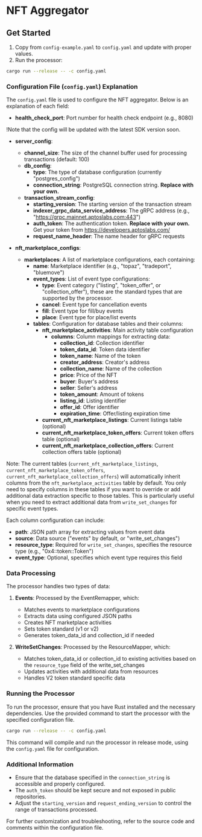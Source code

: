 # NFT Aggregator

## Get Started

1. Copy from `config-example.yaml` to `config.yaml` and update with proper values.
2. Run the processor:

```bash
cargo run --release -- -c config.yaml
```

### Configuration File (`config.yaml`) Explanation

The `config.yaml` file is used to configure the NFT aggregator. Below is an explanation of each field:

- **health_check_port**: Port number for health check endpoint (e.g., 8080)


!Note that the config will be updated with the latest SDK version soon.

- **server_config**:
  - **channel_size**: The size of the channel buffer used for processing transactions (default: 100)
  - **db_config**:
    - **type**: The type of database configuration (currently "postgres_config")
    - **connection_string**: PostgreSQL connection string. **Replace with your own.**
  - **transaction_stream_config**:
    - **starting_version**: The starting version of the transaction stream
    - **indexer_grpc_data_service_address**: The gRPC address (e.g., "https://grpc.mainnet.aptoslabs.com:443")
    - **auth_token**: The authentication token. **Replace with your own.**
      Get your token from https://developers.aptoslabs.com/
    - **request_name_header**: The name header for gRPC requests

- **nft_marketplace_configs**:
  - **marketplaces**: A list of marketplace configurations, each containing:
    - **name**: Marketplace identifier (e.g., "topaz", "tradeport", "bluemove")
    - **event_types**: List of event type configurations:
      - **type**: Event category ("listing", "token_offer", or "collection_offer"), these are the standard types that are supported by the processor.
      - **cancel**: Event type for cancellation events
      - **fill**: Event type for fill/buy events
      - **place**: Event type for place/list events
    - **tables**: Configuration for database tables and their columns:
      - **nft_marketplace_activities**: Main activity table configuration
        - **columns**: Column mappings for extracting data:
          - **collection_id**: Collection identifier
          - **token_data_id**: Token data identifier
          - **token_name**: Name of the token
          - **creator_address**: Creator's address
          - **collection_name**: Name of the collection
          - **price**: Price of the NFT
          - **buyer**: Buyer's address
          - **seller**: Seller's address
          - **token_amount**: Amount of tokens
          - **listing_id**: Listing identifier
          - **offer_id**: Offer identifier
          - **expiration_time**: Offer/listing expiration time
      - **current_nft_marketplace_listings**: Current listings table (optional)
      - **current_nft_marketplace_token_offers**: Current token offers table (optional)
      - **current_nft_marketplace_collection_offers**: Current collection offers table (optional)

Note: The current tables (`current_nft_marketplace_listings`, `current_nft_marketplace_token_offers`, 
`current_nft_marketplace_collection_offers`) will automatically inherit columns from the 
`nft_marketplace_activities` table by default. You only need to specify columns in these tables if you 
want to override or add additional data extraction specific to those tables. This is particularly 
useful when you need to extract additional data from `write_set_changes` for specific event types.


Each column configuration can include:
- **path**: JSON path array for extracting values from event data
- **source**: Data source ("events" by default, or "write_set_changes")
- **resource_type**: Required for `write_set_changes`, specifies the resource type (e.g., "0x4::token::Token")
- **event_type**: Optional, specifies which event type requires this field

### Data Processing

The processor handles two types of data:

1. **Events**: Processed by the EventRemapper, which:
   - Matches events to marketplace configurations
   - Extracts data using configured JSON paths
   - Creates NFT marketplace activities
   - Sets token standard (v1 or v2)
   - Generates token_data_id and collection_id if needed

2. **WriteSetChanges**: Processed by the ResourceMapper, which:
   - Matches token_data_id or collection_id to existing activities based on the `resource_type` field of the write_set_changes
   - Updates activities with additional data from resources
   - Handles V2 token standard specific data
      
### Running the Processor

To run the processor, ensure that you have Rust installed and the necessary dependencies. Use the provided command to start the processor with the specified configuration file.

```bash
cargo run --release -- -c config.yaml
```

This command will compile and run the processor in release mode, using the `config.yaml` file for configuration.

### Additional Information

- Ensure that the database specified in the `connection_string` is accessible and properly configured.
- The `auth_token` should be kept secure and not exposed in public repositories.
- Adjust the `starting_version` and `request_ending_version` to control the range of transactions processed.

For further customization and troubleshooting, refer to the source code and comments within the configuration file.





